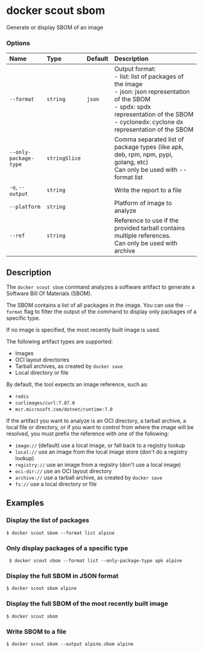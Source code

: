 # docker scout sbom

<!---MARKER_GEN_START-->
Generate or display SBOM of an image

### Options

| Name                  | Type          | Default | Description                                                                                                                                                                                         |
|:----------------------|:--------------|:--------|:----------------------------------------------------------------------------------------------------------------------------------------------------------------------------------------------------|
| `--format`            | `string`      | `json`  | Output format:<br>- list: list of packages of the image<br>- json: json representation of the SBOM<br>- spdx: spdx representation of the SBOM<br>- cyclonedx: cyclone dx representation of the SBOM |
| `--only-package-type` | `stringSlice` |         | Comma separated list of package types (like apk, deb, rpm, npm, pypi, golang, etc)<br>Can only be used with --format list                                                                           |
| `-o`, `--output`      | `string`      |         | Write the report to a file                                                                                                                                                                          |
| `--platform`          | `string`      |         | Platform of image to analyze                                                                                                                                                                        |
| `--ref`               | `string`      |         | Reference to use if the provided tarball contains multiple references.<br>Can only be used with archive                                                                                             |


<!---MARKER_GEN_END-->

## Description

The `docker scout sbom` command analyzes a software artifact to generate a
Software Bill Of Materials (SBOM).

The SBOM contains a list of all packages in the image.
You can use the `--format` flag to filter the output of the command
to display only packages of a specific type.

If no image is specified, the most recently built image is used.

The following artifact types are supported:

- Images
- OCI layout directories
- Tarball archives, as created by `docker save`
- Local directory or file

By default, the tool expects an image reference, such as:

- `redis`
- `curlimages/curl:7.87.0`
- `mcr.microsoft.com/dotnet/runtime:7.0`

If the artifact you want to analyze is an OCI directory, a tarball archive, a local file or directory,
or if you want to control from where the image will be resolved, you must prefix the reference with one of the following:

- `image://` (default) use a local image, or fall back to a registry lookup
- `local://` use an image from the local image store (don't do a registry lookup)
- `registry://` use an image from a registry (don't use a local image)
- `oci-dir://` use an OCI layout directory
- `archive://` use a tarball archive, as created by `docker save`
- `fs://` use a local directory or file

## Examples

### Display the list of packages

```console
$ docker scout sbom --format list alpine
```

### Only display packages of a specific type

```console
 $ docker scout sbom --format list --only-package-type apk alpine
```

### Display the full SBOM in JSON format

```console
$ docker scout sbom alpine
```

### Display the full SBOM of the most recently built image

```console
$ docker scout sbom
```

### Write SBOM to a file

```console
$ docker scout sbom --output alpine.sbom alpine
```
